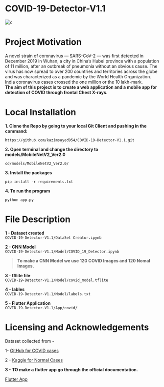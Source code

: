 # COVID-19-Detector-V1.1

![c](https://user-images.githubusercontent.com/44340485/91125475-725c1200-e6bf-11ea-8d2b-a030f44ddc70.jpg)


# Project Motivation

A novel strain of coronavirus — SARS-CoV-2 — was first detected in December 2019 in Wuhan, a city in China’s Hubei province with a population of 11 million, after an outbreak of pneumonia without an obvious cause. The virus has now spread to over 200 countries and territories across the globe and was characterized as a pandemic by the World Health Organization. India coronavirus cases crossed the one million or the 10 lakh-mark.<br>
**The aim of this project is to create a web application and a mobile app for detection of COVID through frontal Chest X-rays.**

# Local Installation 

**1. Clone the Repo by going to your local Git Client and pushing in the command:**</br>

`https://github.com/kazimsayed954/COVID-19-Detector-V1.1.git`

**2. Open terminal and change the directory to models/MobileNetV2_Ver2.0** <br>

`cd/models/MobileNetV2_Ver2.0/`

**3. Install the packages** <br>

`pip install -r requirements.txt`

**4. To run the program** <br>

`python app.py`

# File Description

**1 - Dataset created** <br>
`COVID-19-Detector-V1.1/DataSet Creator.ipynb
`

**2 - CNN Model** <br>
`COVID-19-Detector-V1.1/Model/COVID_19_Detector.ipynb
`

> **To make a CNN Model we use 120 COVID Images and 120 Nomal Images.**


**3 - tfllite file** <br>
`COVID-19-Detector-V1.1/Model/covid_model.tflite
`

**4 - lables** <br>
`COVID-19-Detector-V1.1/Model/labels.txt
`

**5 - Flutter Application** <br>
`COVID-19-Detector-V1.1/App/covid/
`

# Licensing and Acknowledgements

Dataset collected from -

1- [GitHub for COVID cases](https://github.com/ieee8023/covid-chestxray-dataset)

2 - [Kaggle for Normal Cases](https://www.kaggle.com/paultimothymooney/chest-xray-pneumonia)

**3 - TO make a flutter app go through the official documentation.**

[Flutter App](https://flutter.dev/docs/get-started/install)
